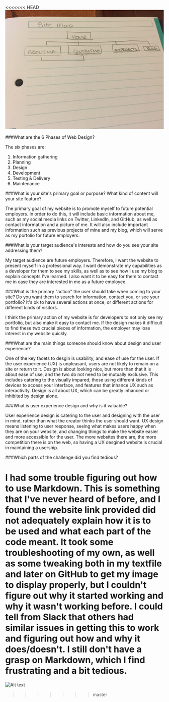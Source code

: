 <<<<<<< HEAD
![site map](/week-2/imgs/site-map.jpg)

###What are the 6 Phases of Web Design?

The six phases are:
1) Information gathering
2) Planning
3) Design
4) Development
5) Testing & Delivery
6) Maintenance

###What is your site's primary goal or purpose? What kind of content will your site feature?

The primary goal of my website is to promote myself to future potential employers. In order to do this, it will include basic information about me, such as my social media links on Twitter, LinkedIn, and GitHub, as well as contact information and a picture of me. It will also include important information such as previous projects of mine and my blog, which will serve as my portolio for future employers.

###What is your target audience's interests and how do you see your site addressing them?

My target audience are future employers. Therefore, I want the website to present myself in a professional way. I want demonstrate my capabilities as a developer for them to see my skills, as well as to see how I use my blog to explain concepts I've learned. I also want it to be easy for them to contact me in case they are interested in me as a future employee.

###What is the primary "action" the user should take when coming to your site? Do you want them to search for information, contact you, or see your portfolio? It's ok to have several actions at once, or different actions for different kinds of visitors.

I think the primary action of my website is for developers to not only see my portfolio, but also make it easy to contact me. If the design makes it difficult to find these two crucial pieces of information, the employer may lose interest in my website quickly.

###What are the main things someone should know about design and user experience?

One of the key facets to desgin is usability, and ease of use for the user. If the user experience (UX) is unpleasant, users are not likely to remain on a site or return to it. Design is about looking nice, but more than that it is about ease of use, and the two do not need to be mutually exclusive. This includes catering to the visually impared, those using different kinds of devices to access your interface, and features that inhance UX such as interactivity. Design is all about UX, which can be greatly inhanced or inhibited by design alone. 

###What is user experience design and why is it valuable? 

User experience design is catering to the user and designing with the user in mind, rather than what the creator thinks the user should want. UX design means listening to user response, seeing what makes users happy when they are on your website, and changing things to make the website easier and more accessible for the user. The more websites there are, the more competition there is on the web, so having a UX desgined website is crucial in maintaining a usership.

###Which parts of the challenge did you find tedious?

I had some trouble figuring out how to use Markdown. This is something that I've never heard of before, and I found the website link provided did not adequately explain how it is to be used and what each part of the code meant. It took some troubleshooting of my own, as well as some tweaking both in my textfile and later on GitHub to get my image to display properly, but I couldn't figure out why it started working and why it wasn't working before. I could tell from Slack that others had similar issues in getting this to work and figuring out how and why it does/doesn't. I still don't have a grasp on Markdown, which I find frustrating and a bit tedious.
=======
![Alt text](DBC-Stuff/phase-0/week-2/imgs/site-map.jpg)
>>>>>>> master
